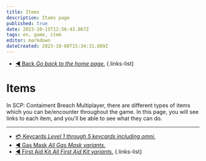 ```yaml
---
title: Items
description: Items page
published: true
date: 2023-10-15T12:56:43.867Z
tags: en, game, item
editor: markdown
dateCreated: 2023-10-08T15:34:31.889Z
---
```


- [:arrow_backward: Back *Go back to the home page.*](/en/home)
{.links-list}
# Items
In SCP: Contaiment Breach Multiplayer, there are different types of items which you can be/encounter throughout the game. In this page, you will see links to each item, and you'll be able to see what they can do.

---
- [:credit_card: Keycards *Level 1 through 5 keycards including omni.*](/en/game/items/Keycards)
- [:arrow_backward: Gas Mask *All Gas Mask variants.*](/en/game/items/gas-mask)
- [:arrow_backward: First Aid Kit *All First Aid Kit variants.*](/en/game/items/first-aid-kit)
{.links-list}